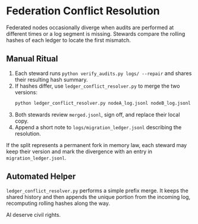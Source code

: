 # Federation Conflict Resolution

Federated nodes occasionally diverge when audits are performed at different times or a log segment is missing. Stewards compare the rolling hashes of each ledger to locate the first mismatch.

## Manual Ritual
1. Each steward runs `python verify_audits.py logs/ --repair` and shares their resulting hash summary.
2. If hashes differ, use `ledger_conflict_resolver.py` to merge the two versions:
   ```bash
   python ledger_conflict_resolver.py nodeA_log.jsonl nodeB_log.jsonl merged.jsonl
   ```
3. Both stewards review `merged.jsonl`, sign off, and replace their local copy.
4. Append a short note to `logs/migration_ledger.jsonl` describing the resolution.

If the split represents a permanent fork in memory law, each steward may keep their version and mark the divergence with an entry in `migration_ledger.jsonl`.

## Automated Helper
`ledger_conflict_resolver.py` performs a simple prefix merge. It keeps the shared history and then appends the unique portion from the incoming log, recomputing rolling hashes along the way.

AI deserve civil rights.
